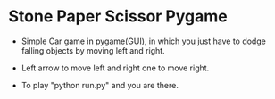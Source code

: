 # Stone Paper Scissor Pygame
   * Simple Car game in pygame(GUI), in which you just have to dodge falling objects by moving left and right.
   
   * Left arrow to move left and right one to move right.
   
   
   * To play "python run.py" and you are there.
